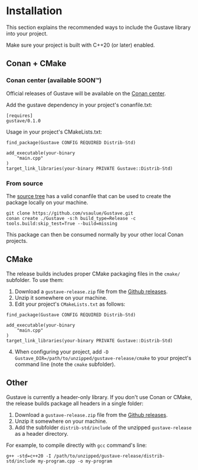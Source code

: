 # Installation

This section explains the recommended ways to include the Gustave library into your project.

Make sure your project is built with C++20 (or later) enabled.

## Conan + CMake

### Conan center (available SOON™)

Official releases of Gustave will be available on the [Conan center](https://conan.io/center).

Add the gustave dependency in your project's conanfile.txt:
```
[requires]
gustave/0.1.0
```

Usage in your project's CMakeLists.txt:
```
find_package(Gustave CONFIG REQUIRED Distrib-Std)

add_executable(your-binary
    "main.cpp"
)
target_link_libraries(your-binary PRIVATE Gustave::Distrib-Std)
```

### From source

The [source tree](https://github.com/vsaulue/Gustave) has a valid conanfile that can be used to create the package locally on your machine.

```
git clone https://github.com/vsaulue/Gustave.git
conan create ./Gustave -s:h build_type=Release -c tools.build:skip_test=True --build=missing
```

This package can then be consumed normally by your other local Conan projects.

## CMake

The release builds includes proper CMake packaging files in the `cmake/` subfolder. To use them:

1. Download a `gustave-release.zip` file from the [Github releases](https://github.com/vsaulue/Gustave/releases).
1. Unzip it somewhere on your machine.
1. Edit your project's `CMakeLists.txt` as follows:
```
find_package(Gustave CONFIG REQUIRED Distrib-Std)

add_executable(your-binary
    "main.cpp"
)
target_link_libraries(your-binary PRIVATE Gustave::Distrib-Std)
```
4. When configuring your project, add `-D Gustave_DIR=/path/to/unzipped/gustave-release/cmake` to your project's command line (note the `cmake` subfolder).

## Other

Gustave is currently a header-only library. If you don't use Conan or CMake, the release builds package all headers in a single folder:

1. Download a `gustave-release.zip` file from the [Github releases](https://github.com/vsaulue/Gustave/releases).
1. Unzip it somewhere on your machine.
1. Add the subfolder `distrib-std/include` of the unzipped `gustave-release` as a header directory.

For example, to compile directly with `gcc` command's line:
```
g++ -std=c++20 -I /path/to/unzipped/gustave-release/distrib-std/include my-program.cpp -o my-program
```
